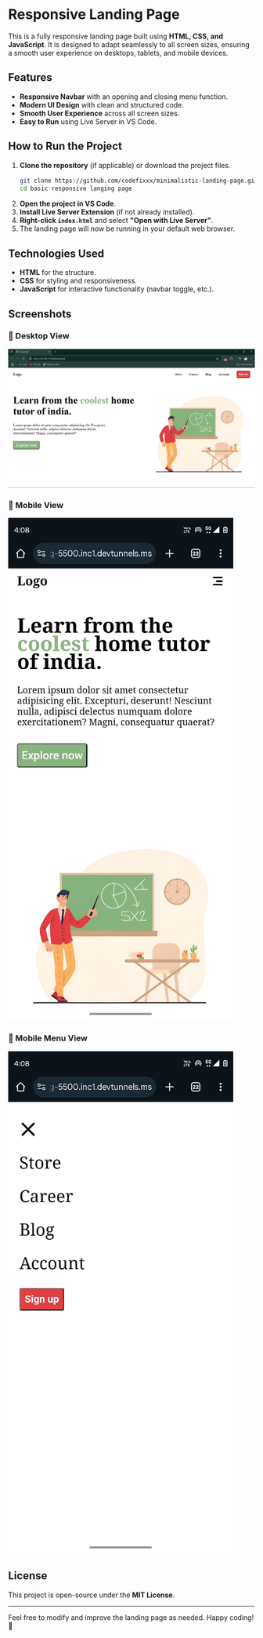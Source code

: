 # Responsive Landing Page

This is a fully responsive landing page built using **HTML, CSS, and JavaScript**. It is designed to adapt seamlessly to all screen sizes, ensuring a smooth user experience on desktops, tablets, and mobile devices.

## Features
- **Responsive Navbar** with an opening and closing menu function.
- **Modern UI Design** with clean and structured code.
- **Smooth User Experience** across all screen sizes.
- **Easy to Run** using Live Server in VS Code.

## How to Run the Project
1. **Clone the repository** (if applicable) or download the project files.
   ```sh
   git clone https://github.com/codefixxx/minimalistic-landing-page.git
   cd basic responsive langing page
   ```
2. **Open the project in VS Code**.
3. **Install Live Server Extension** (if not already installed).
4. **Right-click `index.html`** and select **"Open with Live Server"**.
5. The landing page will now be running in your default web browser.

## Technologies Used
- **HTML** for the structure.
- **CSS** for styling and responsiveness.
- **JavaScript** for interactive functionality (navbar toggle, etc.).

## Screenshots

### 📌 Desktop View
![Desktop View](screenshots/desktopview.png)

### 📌 Mobile View
![Mobile View](screenshots/mobileview.jpg)

### 📌 Mobile Menu View
![Mobile Menu View](screenshots/mobilemenu.jpg)




## License
This project is open-source under the **MIT License**.

---
Feel free to modify and improve the landing page as needed. Happy coding! 🚀

